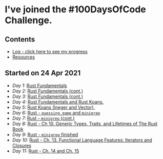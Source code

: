 # I've joined the #100DaysOfCode Challenge.

## Contents
* [Log - click here to see my progress](log.org)
* [Resources](resources.md)

## Started on 24 Apr 2021
* *Day 1:* [Rust Fundamentals](log.org#day-1-2021-04-24-sat)
* *Day 2:* [Rust Fundamentals (cont.)](log.org#day-2-2021-04-25-sun)
* *Day 3:* [Rust Fundamentals (cont.)](log.org#day-3-2021-04-26-mon)
* *Day 4:* [Rust Fundamentals and Rust Koans.](log.org#day-4-2021-04-27-tue)
* *Day 5:* [Rust Koans (Ineger and Vector).](log.org#day-5-2021-04-28-wed)
* *Day 6:* [Rust - `guessing_game` and `minigrep`](log.org#day-6-2021-04-29-thu)
* *Day 7:* [Rust - `minigrep` (cont.)](log.org#day-7-2021-04-30-fri)
* *Day 8:* [Rust - Ch 10. Generic Types, Traits, and Lifetimes of The Rust Book](log.org#day-8-2021-02-01-sat)
* *Day 9:* [Rust - `minigrep` finished](log.org#day-9-2021-05-02-sun)
* *Day 10:* [Rust - Ch. 13. Functional Language Features: Iterators and Closures](log.org#day-10-2021-05-03-mon)
* *Day 11:* [Rust - Ch. 14 and Ch. 15](log.org#day-11-2021-05-04-tue)
